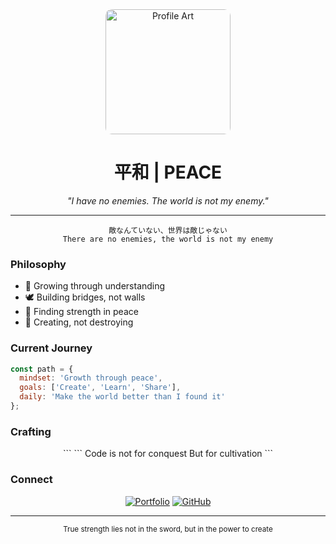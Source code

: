 <!-- Header -->
<div align="center">
<img src="https://hebbkx1anhila5yf.public.blob.vercel-storage.com/artworks-qjyLDaD49oQH7VAB-hdfuXQ-t500x500-HnwD9S8tGUAyofNhsJjF6sICFNlUOZ.webp" width="200" alt="Profile Art" style="border-radius: 10px;"/>
</div>

<h1 align="center">平和 | PEACE</h1>

<p align="center">
  <em>"I have no enemies. The world is not my enemy."</em>
</p>

---

<div align="center">

```
敵なんていない、世界は敵じゃない
There are no enemies, the world is not my enemy
```

</div>

### Philosophy

- 🌱 Growing through understanding
- 🕊️ Building bridges, not walls
- 🌊 Finding strength in peace
- 🌿 Creating, not destroying

### Current Journey

```js
const path = {
  mindset: 'Growth through peace',
  goals: ['Create', 'Learn', 'Share'],
  daily: 'Make the world better than I found it'
};
```

### Crafting

<div align="center">
```
```
Code is not for conquest
But for cultivation
```

</div>

### Connect

<div align="center">

[![Portfolio](https://img.shields.io/badge/Portfolio-626970?style=for-the-badge&logo=About.me&logoColor=white)](https://myportfolio-w7ua.onrender.com)
[![GitHub](https://img.shields.io/badge/GitHub-626970?style=for-the-badge&logo=github&logoColor=white)](https://github.com/suvamneog)
 <script type="text/javascript" src="https://cdnjs.buymeacoffee.com/1.0.0/button.prod.min.js" data-name="bmc-button" data-slug="suvamneog" data-color="#FFDD00" data-emoji="☕"  data-font="Cookie" data-text="Buy me a coffee" data-outline-color="#000000" data-font-color="#000000" data-coffee-color="#ffffff" ></script>
  
</div>

---

<div align="center">
  <sub>True strength lies not in the sword, but in the power to create</sub>
</div>
